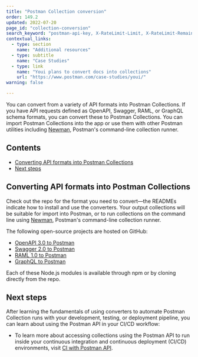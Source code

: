```yaml
---
title: "Postman Collection conversion"
order: 149.2
updated: 2022-07-20
page_id: "collection-conversion"
search_keyword: "postman-api-key, X-RateLimit-Limit, X-RateLimit-Remaining, X-RateLimit-Reset"
contextual_links:
  - type: section
    name: "Additional resources"
  - type: subtitle
    name: "Case Studies"
  - type: link
    name: "Youi plans to convert docs into collections"
    url: "https://www.postman.com/case-studies/youi/"
warning: false

---
```


You can convert from a variety of API formats into Postman Collections. If you have API requests defined as OpenAPI, Swagger, RAML, or GraphQL schema formats, you can convert these to Postman Collections. You can import Postman Collections into the app or use them with other Postman utilities including [Newman](/docs/collections/using-newman-cli/command-line-integration-with-newman/), Postman's command-line collection runner.

## Contents

* [Converting API formats into Postman Collections](#converting-api-formats-into-postman-collections)
* [Next steps](#next-steps)

## Converting API formats into Postman Collections

Check out the repo for the format you need to convert—the READMEs indicate how to install and use the converters. Your output collections will be suitable for import into Postman, or to run collections on the command line using [Newman](/docs/collections/using-newman-cli/command-line-integration-with-newman/), Postman's command-line collection runner.

The following open-source projects are hosted on GitHub:

* [OpenAPI 3.0 to Postman](https://github.com/postmanlabs/openapi-to-postman)
* [Swagger 2.0 to Postman](https://github.com/postmanlabs/swagger2-postman2)
* [RAML 1.0 to Postman](https://github.com/postmanlabs/raml1-to-postman)
* [GraphQL to Postman](https://github.com/postmanlabs/graphql-to-postman)

Each of these Node.js modules is available through npm or by cloning directly from the repo.

## Next steps

After learning the fundamentals of using converters to automate Postman Collection runs with your development, testing, or deployment pipeline, you can learn about using the Postman API in your CI/CD workflow:

* To learn more about accessing collections using the Postman API to run inside your continuous integration and continuous deployment (CI/CD) environments, visit [CI with Postman API](/docs/collections/using-newman-cli/continuous-integration/).

